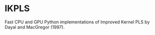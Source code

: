 # IKPLS
Fast CPU and GPU Python implementations of Improved Kernel PLS by Dayal and MacGregor (1997).
